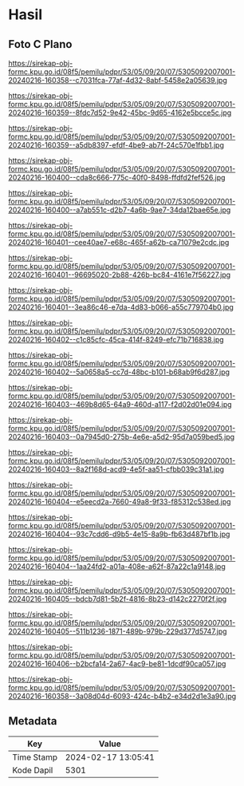 # Hasil

## Foto C Plano

https://sirekap-obj-formc.kpu.go.id/08f5/pemilu/pdpr/53/05/09/20/07/5305092007001-20240216-160358--c7031fca-77af-4d32-8abf-5458e2a05639.jpg

https://sirekap-obj-formc.kpu.go.id/08f5/pemilu/pdpr/53/05/09/20/07/5305092007001-20240216-160359--8fdc7d52-9e42-45bc-9d65-4162e5bcce5c.jpg

https://sirekap-obj-formc.kpu.go.id/08f5/pemilu/pdpr/53/05/09/20/07/5305092007001-20240216-160359--a5db8397-efdf-4be9-ab7f-24c570e1fbb1.jpg

https://sirekap-obj-formc.kpu.go.id/08f5/pemilu/pdpr/53/05/09/20/07/5305092007001-20240216-160400--cda8c666-775c-40f0-8498-ffdfd2fef526.jpg

https://sirekap-obj-formc.kpu.go.id/08f5/pemilu/pdpr/53/05/09/20/07/5305092007001-20240216-160400--a7ab551c-d2b7-4a6b-9ae7-34da12bae65e.jpg

https://sirekap-obj-formc.kpu.go.id/08f5/pemilu/pdpr/53/05/09/20/07/5305092007001-20240216-160401--cee40ae7-e68c-465f-a62b-ca71079e2cdc.jpg

https://sirekap-obj-formc.kpu.go.id/08f5/pemilu/pdpr/53/05/09/20/07/5305092007001-20240216-160401--96695020-2b88-426b-bc84-4161e7f56227.jpg

https://sirekap-obj-formc.kpu.go.id/08f5/pemilu/pdpr/53/05/09/20/07/5305092007001-20240216-160401--3ea86c46-e7da-4d83-b066-a55c779704b0.jpg

https://sirekap-obj-formc.kpu.go.id/08f5/pemilu/pdpr/53/05/09/20/07/5305092007001-20240216-160402--c1c85cfc-45ca-414f-8249-efc71b716838.jpg

https://sirekap-obj-formc.kpu.go.id/08f5/pemilu/pdpr/53/05/09/20/07/5305092007001-20240216-160402--5a0658a5-cc7d-48bc-b101-b68ab9f6d287.jpg

https://sirekap-obj-formc.kpu.go.id/08f5/pemilu/pdpr/53/05/09/20/07/5305092007001-20240216-160403--469b8d65-64a9-460d-a117-f2d02d01e094.jpg

https://sirekap-obj-formc.kpu.go.id/08f5/pemilu/pdpr/53/05/09/20/07/5305092007001-20240216-160403--0a7945d0-275b-4e6e-a5d2-95d7a059bed5.jpg

https://sirekap-obj-formc.kpu.go.id/08f5/pemilu/pdpr/53/05/09/20/07/5305092007001-20240216-160403--8a2f168d-acd9-4e5f-aa51-cfbb039c31a1.jpg

https://sirekap-obj-formc.kpu.go.id/08f5/pemilu/pdpr/53/05/09/20/07/5305092007001-20240216-160404--e5eecd2a-7660-49a8-9f33-f85312c538ed.jpg

https://sirekap-obj-formc.kpu.go.id/08f5/pemilu/pdpr/53/05/09/20/07/5305092007001-20240216-160404--93c7cdd6-d9b5-4e15-8a9b-fb63d487bf1b.jpg

https://sirekap-obj-formc.kpu.go.id/08f5/pemilu/pdpr/53/05/09/20/07/5305092007001-20240216-160404--1aa24fd2-a01a-408e-a62f-87a22c1a9148.jpg

https://sirekap-obj-formc.kpu.go.id/08f5/pemilu/pdpr/53/05/09/20/07/5305092007001-20240216-160405--bdcb7d81-5b2f-4816-8b23-d142c2270f2f.jpg

https://sirekap-obj-formc.kpu.go.id/08f5/pemilu/pdpr/53/05/09/20/07/5305092007001-20240216-160405--511b1236-1871-489b-979b-229d377d5747.jpg

https://sirekap-obj-formc.kpu.go.id/08f5/pemilu/pdpr/53/05/09/20/07/5305092007001-20240216-160406--b2bcfa14-2a67-4ac9-be81-1dcdf90ca057.jpg

https://sirekap-obj-formc.kpu.go.id/08f5/pemilu/pdpr/53/05/09/20/07/5305092007001-20240216-160358--3a08d04d-6093-424c-b4b2-e34d2d1e3a90.jpg


## Metadata

| Key        | Value               |
| ---------- | ------------------- |
| Time Stamp | 2024-02-17 13:05:41 |
| Kode Dapil | 5301                |



